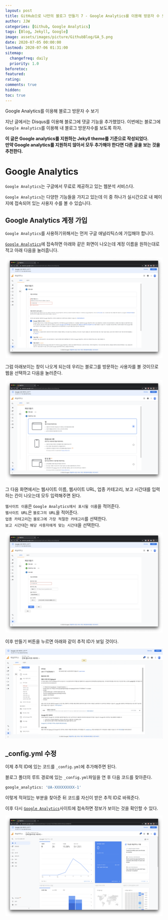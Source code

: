 ```yaml
---
layout: post
title: GitHub으로 나만의 블로그 만들기 7 - Google Analytics를 이용해 방문자 수 보기
author: JJW
categories: [Github, Google Analytics]
tags: [Blog, Jekyll, Google]
image: assets/images/picture/GithubBlog/GA_5.png
date: 2020-07-05 00:00:00
lastmod: 2020-07-06 01:31:00
sitemap:
  changefreq: daily
  priority: 1.0
beforetoc:
featured:
rating:
comments: true
hidden:
toc: true
---
```


Google Analytics를 이용해 블로그 방문자 수 보기

지난 글에서는 Disqus를 이용해 블로그에 댓글 기능을 추가했었다.
이번에는 블로그에 `Google Analytics`를 이용해 내 블로그 방문자수를 보도록 하자.

**이 글은 Google analytics를 지원하는 Jekyll theme를 기준으로 작성되었다.**  
**만약 Google analytics를 지원하지 않아서 모두 추가해야 한다면 다른 글을 보는 것을 추천한다.**

# Google Analytics

`Google Analytics`는 구글에서 무료로 제공하고 있는 웹분석 서비스다.

`Google Analytics`는 다양한 기능들을 가지고 있는데 이 중 하나가 실시간으로 내 페이지에 접속되어 있는 사용자 수를 볼 수 있습니다.

## Google Analytics 계정 가입

`Google Analytics`를 사용하기위해서는 먼저 구글 애널리틱스에 가입해야 합니다.

[`Google Analytics`](https://analytics.google.com/analytics/web/?authuser=0#provision/SignUp/)에 접속하면 아래와 같은 화면이 나오는데 계정 이름을 원하는대로 적고 아래 다음을 눌러줍니다.

<img class="blogPict" src="/assets/images/picture/GithubBlog/GA_1.png">

그럼 아래보이는 창이 나오게 되는데 우리는 블로그를 방문하는 사용자를 볼 것이므로 웹을 선택하고 다음을 눌러준다.

<img class="blogPict" src="/assets/images/picture/GithubBlog/GA_2.png">

그 다음 화면에서는 웹사이트 이름, 웹사이트 URL, 업종 카테고리, 보고 시간대를 입력하는 칸이 나오는데 모두 입력해주면 된다.

`웹사이트 이름`은 `Google Analytics에서 표시될 이름`을 적어준다.  
`웹사이트 URL`은 `블로그의 URL`을 적어준다.  
`업종 카테고리`는 `블로그에 가장 적절한 카테고리`를 선택한다.  
`보고 시간대`는 `해당 사용자에게 맞는 시간대`을 선택한다.

<img class="blogPict" src="/assets/images/picture/GithubBlog/GA_3.png">

이후 만들기 버튼을 누르면 아래와 같이 추적 ID가 보일 것이다.

<img class="blogPict" src="/assets/images/picture/GithubBlog/GA_4.png">

## \_config.yml 수정

이제 추적 ID에 있는 코드를 `_config.yml`에 추가해주면 된다.

블로그 폴더의 루트 경로에 있는 `_config.yml`파일을 연 후 다음 코드를 찾아준다.

```sh
google_analytics: 'UA-XXXXXXXXX-1'
```

이렇게 적혀있는 부분을 찾아준 뒤 코드를 자신이 받은 추적 ID로 바꿔준다.

이후 다시 [`Google Analytics`](https://analytics.google.com/analytics/web/)사이트에 접속하면 정보가 보이는 것을 확인할 수 있다.

<img class="blogPict" src="/assets/images/picture/GithubBlog/GA_5.png">

